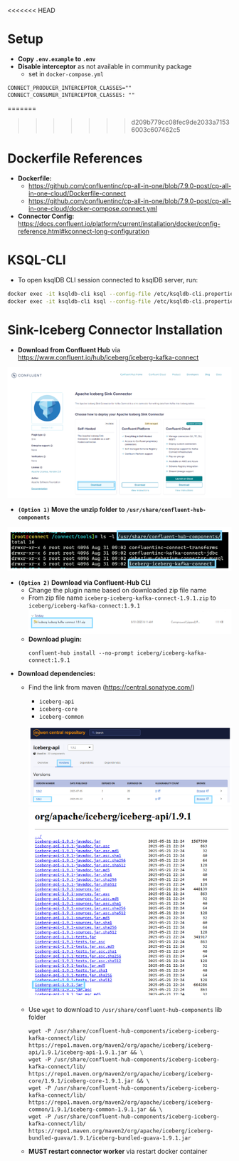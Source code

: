 <<<<<<< HEAD
# Setup
- **Copy `.env.example` to `.env`**
- **Disable interceptor** as not available in community package
    - set in `docker-compose.yml`
```properties
CONNECT_PRODUCER_INTERCEPTOR_CLASSES=""
CONNECT_CONSUMER_INTERCEPTOR_CLASSES: ""
```

=======
>>>>>>> d209b779cc08fec9de2033a71536003c607462c5
# Dockerfile References
- **Dockerfile:** 
    - https://github.com/confluentinc/cp-all-in-one/blob/7.9.0-post/cp-all-in-one-cloud/Dockerfile-connect
    - https://github.com/confluentinc/cp-all-in-one/blob/7.9.0-post/cp-all-in-one-cloud/docker-compose.connect.yml
- **Connector Config:** https://docs.confluent.io/platform/current/installation/docker/config-reference.html#kconnect-long-configuration

# KSQL-CLI
- To open ksqlDB CLI session connected to ksqlDB server, run:
```sh
docker exec -it ksqldb-cli ksql --config-file /etc/ksqldb-cli.properties http://ksqldb-server:8088
docker exec -it ksqldb-cli ksql --config-file /etc/ksqldb-cli.properties http://ksqldb-server:8088 -e "SHOW STREAMS;"
```

# Sink-Iceberg Connector Installation
- **Download from Confluent Hub** via https://www.confluent.io/hub/iceberg/iceberg-kafka-connect

![Image](./assets/1.PNG)

- **`(Option 1)` Move the unzip folder to `/usr/share/confluent-hub-components`**

![Image](./assets/2.PNG)

- **`(Option 2)` Download via Confluent-Hub CLI**
    - Change the plugin name based on downloaded zip file name
    - From zip file name `iceberg-iceberg-kafka-connect-1.9.1.zip` to `iceberg/iceberg-kafka-connect:1.9.1`
        ![Image](./assets/3.PNG)
    - **Download plugin:** 
        ```shell
        confluent-hub install --no-prompt iceberg/iceberg-kafka-connect:1.9.1
        ```
- **Download dependencies:** 
    - Find the link from maven (https://central.sonatype.com/)
        - `iceberg-api`
        - `iceberg-core`
        - `iceberg-common`

        ![Image](./assets/4.PNG)
        ![Image](./assets/5.PNG)

    - Use `wget` to download to `/usr/share/confluent-hub-components` lib folder
        ```shell
        wget -P /usr/share/confluent-hub-components/iceberg-iceberg-kafka-connect/lib/ https://repo1.maven.org/maven2/org/apache/iceberg/iceberg-api/1.9.1/iceberg-api-1.9.1.jar && \
        wget -P /usr/share/confluent-hub-components/iceberg-iceberg-kafka-connect/lib/ https://repo1.maven.org/maven2/org/apache/iceberg/iceberg-core/1.9.1/iceberg-core-1.9.1.jar && \
        wget -P /usr/share/confluent-hub-components/iceberg-iceberg-kafka-connect/lib/ https://repo1.maven.org/maven2/org/apache/iceberg/iceberg-common/1.9.1/iceberg-common-1.9.1.jar && \
        wget -P /usr/share/confluent-hub-components/iceberg-iceberg-kafka-connect/lib/ https://repo1.maven.org/maven2/org/apache/iceberg/iceberg-bundled-guava/1.9.1/iceberg-bundled-guava-1.9.1.jar
        ```

    - **MUST restart connector worker** via restart docker container

